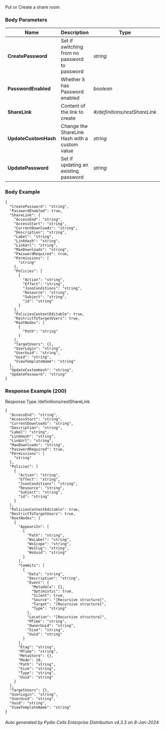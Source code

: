 






 
Put or Create a share room  


### Body Parameters

Name | Description | Type | Required
---|---|---|---
**CreatePassword** | Set if switching from no password to password | _string_ |   
**PasswordEnabled** | Whether it has Password enabled | _boolean_ |   
**ShareLink** | Content of the link to create | _#/definitions/restShareLink_ |   
**UpdateCustomHash** | Change the ShareLink Hash with a custom value | _string_ |   
**UpdatePassword** | Set if updating an existing password | _string_ |   


### Body Example
```
{
  "CreatePassword": "string",
  "PasswordEnabled": true,
  "ShareLink": {
    "AccessEnd": "string",
    "AccessStart": "string",
    "CurrentDownloads": "string",
    "Description": "string",
    "Label": "string",
    "LinkHash": "string",
    "LinkUrl": "string",
    "MaxDownloads": "string",
    "PasswordRequired": true,
    "Permissions": [
      "string"
    ],
    "Policies": [
      {
        "Action": "string",
        "Effect": "string",
        "JsonConditions": "string",
        "Resource": "string",
        "Subject": "string",
        "id": "string"
      }
    ],
    "PoliciesContextEditable": true,
    "RestrictToTargetUsers": true,
    "RootNodes": [
      {
        "Path": "string"
      }
    ],
    "TargetUsers": {},
    "UserLogin": "string",
    "UserUuid": "string",
    "Uuid": "string",
    "ViewTemplateName": "string"
  },
  "UpdateCustomHash": "string",
  "UpdatePassword": "string"
}
```






### Response Example (200)
Response Type /definitions/restShareLink

```
{
  "AccessEnd": "string",
  "AccessStart": "string",
  "CurrentDownloads": "string",
  "Description": "string",
  "Label": "string",
  "LinkHash": "string",
  "LinkUrl": "string",
  "MaxDownloads": "string",
  "PasswordRequired": true,
  "Permissions": [
    "string"
  ],
  "Policies": [
    {
      "Action": "string",
      "Effect": "string",
      "JsonConditions": "string",
      "Resource": "string",
      "Subject": "string",
      "id": "string"
    }
  ],
  "PoliciesContextEditable": true,
  "RestrictToTargetUsers": true,
  "RootNodes": [
    {
      "AppearsIn": [
        {
          "Path": "string",
          "WsLabel": "string",
          "WsScope": "string",
          "WsSlug": "string",
          "WsUuid": "string"
        }
      ],
      "Commits": [
        {
          "Data": "string",
          "Description": "string",
          "Event": {
            "Metadata": {},
            "Optimistic": true,
            "Silent": true,
            "Source": "[Recursive structure]",
            "Target": "[Recursive structure]",
            "Type": "string"
          },
          "Location": "[Recursive structure]",
          "MTime": "string",
          "OwnerUuid": "string",
          "Size": "string",
          "Uuid": "string"
        }
      ],
      "Etag": "string",
      "MTime": "string",
      "MetaStore": {},
      "Mode": 10,
      "Path": "string",
      "Size": "string",
      "Type": "string",
      "Uuid": "string"
    }
  ],
  "TargetUsers": {},
  "UserLogin": "string",
  "UserUuid": "string",
  "Uuid": "string",
  "ViewTemplateName": "string"
}
```




###### Auto generated by Pydio Cells Enterprise Distribution v4.3.3 on 8-Jan-2024
